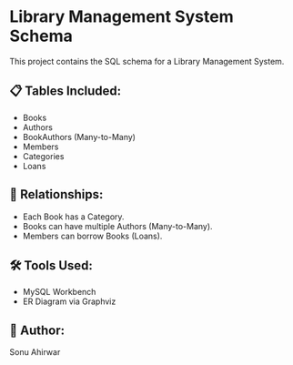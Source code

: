 # Library Management System Schema

This project contains the SQL schema for a Library Management System.

## 📋 Tables Included:
- Books
- Authors
- BookAuthors (Many-to-Many)
- Members
- Categories
- Loans

## 🔗 Relationships:
- Each Book has a Category.
- Books can have multiple Authors (Many-to-Many).
- Members can borrow Books (Loans).

## 🛠 Tools Used:
- MySQL Workbench
- ER Diagram via Graphviz

## 👤 Author:
Sonu Ahirwar
